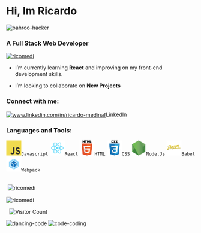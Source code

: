 <h1 align="left">Hi, Im Ricardo </h1>
  
  ![bahroo-hacker](https://github.com/RicoMedi/RicoMedi/assets/96807479/8743e75b-b501-400d-9ad7-3ef1a7e714dc)
 

<h3 align="left">A Full Stack Web Developer</h3>

<p align="left" > <a href="https://github.com/ryo-ma/github-profile-trophy"><img src="https://github-profile-trophy.vercel.app/?username=ricomedi&theme=onedark&&row=2&column=3" alt="ricomedi" /></a> </p>

- I’m currently learning **React** and improving on my front-end development skills.

- I’m looking to collaborate on **New Projects**

<h3 align="left">Connect with me:</h3>
<p align="left">
<a href="https://linkedin.com/in/www.linkedin.com/in/ricardo-medinaf" target="blank"><img align="center" src="https://raw.githubusercontent.com/rahuldkjain/github-profile-readme-generator/master/src/images/icons/Social/linked-in-alt.svg" alt="www.linkedin.com/in/ricardo-medinaf" height="30" width="40" />LinkedIn</a>
</p>

<h3 align="left">Languages and Tools:</h3>
<div>
<code><img height="40" src="https://raw.githubusercontent.com/github/explore/80688e429a7d4ef2fca1e82350fe8e3517d3494d/topics/javascript/javascript.png">Javascript</code>
<code><img height="40" src="https://raw.githubusercontent.com/github/explore/80688e429a7d4ef2fca1e82350fe8e3517d3494d/topics/react/react.png">React</code>
<code><img height="40" src="https://raw.githubusercontent.com/github/explore/80688e429a7d4ef2fca1e82350fe8e3517d3494d/topics/html/html.png">HTML</code>
<code><img height="40" src="https://raw.githubusercontent.com/github/explore/80688e429a7d4ef2fca1e82350fe8e3517d3494d/topics/css/css.png">CSS</code>
<code><img height="40" src="https://raw.githubusercontent.com/github/explore/80688e429a7d4ef2fca1e82350fe8e3517d3494d/topics/nodejs/nodejs.png">Node.Js</code>    
<code><img height="40" src="https://raw.githubusercontent.com/github/explore/80688e429a7d4ef2fca1e82350fe8e3517d3494d/topics/babel/babel.png">Babel</code>
<code><img height="40" src="https://raw.githubusercontent.com/github/explore/01ea2a586e5da744792d0ccfce2f68b861f29301/topics/webpack/webpack.png">Webpack</code>
</div>&nbsp;


<p>&nbsp;<img align="center" src="https://github-readme-stats.vercel.app/api?username=ricomedi&show_icons=true&locale=en" alt="ricomedi" /></p>

<p><img align="center" src="https://github-readme-streak-stats.herokuapp.com/?user=ricomedi&" alt="ricomedi" /></p> &nbsp;
<img src="https://profile-counter.glitch.me/RicoMedi/count.svg" alt="Visitor Count" >
  
![dancing-code](https://github.com/RicoMedi/RicoMedi/assets/96807479/f3f0d7ce-480c-4aa3-b9c5-d0df2777f081) ![code-coding](https://github.com/RicoMedi/RicoMedi/assets/96807479/af8db79b-770d-44ee-a945-4454bd35916b)

